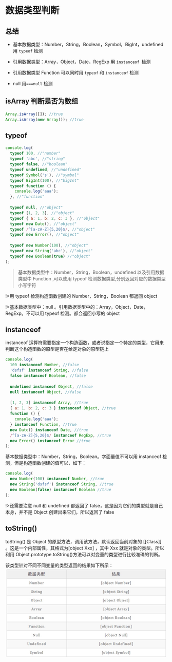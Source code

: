 # 数据类型判断

## 总结

- 基本数据类型：Number，String，Boolean，Symbol，BigInt，undefined 用 `typeof` 检测

- 引用数据类型：Array，Object，Date，RegExp 用 `instanceof `检测
- 引用数据类型 Function 可以同时用 `typeof` 和 `instanceof` 检测

- null 用`===null` 检测

## isArray 判断是否为数组

```js
Array.isArray([]); //true
Array.isArray(new Array()); //true
```

## typeof

```js
console.log(
  typeof 100, //"number"
  typeof 'abc', //"string"
  typeof false, //"boolean"
  typeof undefined, //"undefined"
  typeof Symbol('s'), //"symbol"
  typeof BigInt(100), //"bigInt"
  typeof function () {
    console.log('aaa');
  }, //"function"

  typeof null, //"object"
  typeof [1, 2, 3], //"object"
  typeof { a: 1, b: 2, c: 3 }, //"object"
  typeof new Date(), //"object"
  typeof /^[a-zA-Z]{5,20}$/, //"object"
  typeof new Error(), //"object"

  typeof new Number(100), //"object"
  typeof new String('abc'), //"object"
  typeof new Boolean(true) //"object"
);
```

> 基本数据类型中：Number，String，Boolean，undefined 以及引用数据类型中 Function ,可以使用 typeof 检测数据类型,分别返回对应的数据类型小写字符

!>用 typeof 检测构造函数创建的 Number，String，Boolean 都返回 object

!>基本数据类型中：null 。引用数据类型中的：Array，Object，Date，RegExp。不可以用 typeof 检测。都会返回小写的 object

## instanceof

instanceof 运算符需要指定一个构造函数，或者说指定一个特定的类型，它用来判断这个构造函数的原型是否在给定对象的原型链上

```js
console.log(
  100 instanceof Number, //false
  'dsfsf' instanceof String, //false
  false instanceof Boolean, //false

  undefined instanceof Object, //false
  null instanceof Object, //false

  [1, 2, 3] instanceof Array, //true
  { a: 1, b: 2, c: 3 } instanceof Object, //true
  function () {
    console.log('aaa');
  } instanceof Function, //true
  new Date() instanceof Date, //true
  /^[a-zA-Z]{5,20}$/ instanceof RegExp, //true
  new Error() instanceof Error //true
);
```

基本数据类型中：Number，String，Boolean。字面量值不可以用 instanceof 检测，但是构造函数创建的值可以，如下：

```js
console.log(
  new Number(100) instanceof Number, //true
  new String('dsfsf') instanceof String, //true
  new Boolean(false) instanceof Boolean //true
);
```

!>还需要注意 null 和 undefined 都返回了 false，这是因为它们的类型就是自己本身，并不是 Object 创建出来它们，所以返回了 false

## toString()

toString() 是 Object 的原型方法，调用该方法，默认返回当前对象的 [[Class]] 。这是一个内部属性，其格式为[object Xxx] ，其中 Xxx 就是对象的类型。所以利用 Object.prototype.toString()方法可以对变量的类型进行比较准确的判断。

该类型针对不同不同变量的类型返回的结果如下所示：
![20211110100422920](/img/20211110100422920.jpg)
